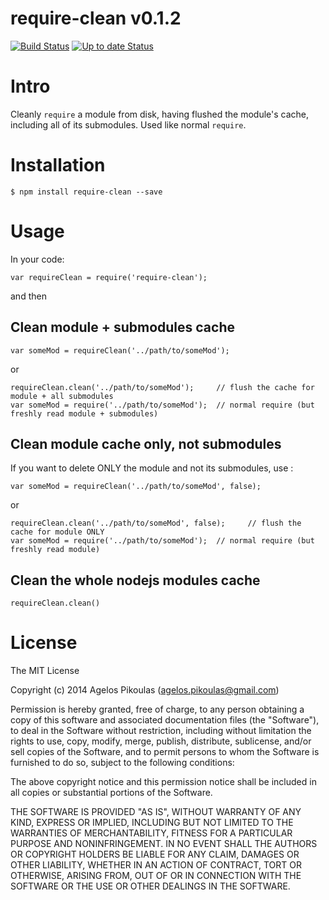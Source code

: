 # require-clean v0.1.2

[![Build Status](https://travis-ci.org/anodynos/require-clean.svg?branch=master)](https://travis-ci.org/anodynos/require-clean)
[![Up to date Status](https://david-dm.org/anodynos/require-clean.png)](https://david-dm.org/anodynos/require-clean.png)

# Intro

Cleanly `require` a module from disk, having flushed the module's cache, including all of its submodules. Used like normal `require`.

# Installation

```
$ npm install require-clean --save
```

# Usage

In your code:

```
var requireClean = require('require-clean');
```

and then

## Clean module + submodules cache

```
var someMod = requireClean('../path/to/someMod');
```

or

```
requireClean.clean('../path/to/someMod');     // flush the cache for module + all submodules
var someMod = require('../path/to/someMod');  // normal require (but freshly read module + submodules)
```

## Clean module cache only, not submodules

If you want to delete ONLY the module and not its submodules, use :

```
var someMod = requireClean('../path/to/someMod', false);
```

or

```
requireClean.clean('../path/to/someMod', false);     // flush the cache for module ONLY
var someMod = require('../path/to/someMod');  // normal require (but freshly read module)
```

## Clean the whole nodejs modules cache

```
requireClean.clean()
```

# License

The MIT License

Copyright (c) 2014 Agelos Pikoulas (agelos.pikoulas@gmail.com)

Permission is hereby granted, free of charge, to any person
obtaining a copy of this software and associated documentation
files (the "Software"), to deal in the Software without
restriction, including without limitation the rights to use,
copy, modify, merge, publish, distribute, sublicense, and/or sell
copies of the Software, and to permit persons to whom the
Software is furnished to do so, subject to the following
conditions:

The above copyright notice and this permission notice shall be
included in all copies or substantial portions of the Software.

THE SOFTWARE IS PROVIDED "AS IS", WITHOUT WARRANTY OF ANY KIND,
EXPRESS OR IMPLIED, INCLUDING BUT NOT LIMITED TO THE WARRANTIES
OF MERCHANTABILITY, FITNESS FOR A PARTICULAR PURPOSE AND
NONINFRINGEMENT. IN NO EVENT SHALL THE AUTHORS OR COPYRIGHT
HOLDERS BE LIABLE FOR ANY CLAIM, DAMAGES OR OTHER LIABILITY,
WHETHER IN AN ACTION OF CONTRACT, TORT OR OTHERWISE, ARISING
FROM, OUT OF OR IN CONNECTION WITH THE SOFTWARE OR THE USE OR
OTHER DEALINGS IN THE SOFTWARE.
